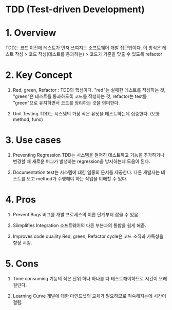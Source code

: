 # TDD (Test-driven Development)

#
# 1. Overview
TDD는 코드 이전에 테스트가 먼저 쓰여지는 소프트웨어 개발 접근법이다.
이 방식은 
테스트 작성 > 코드 작성(테스트를 통과하는) > 코드가 기준을 맞출 수 있도록 refactor


#
# 2. Key Concept
1. Red, green, Refactor : TDD의 핵심이다. "red"는 실패한 테스트를 작성하는 것, "green"은
테스트를 통과하도록 코드를 작성하는 것, refactor는 test를 "green"으로 유지하면서 코드를 정리하는 것을 의미한다.

2. Unit Testing
TDD는 시스템의 가장 작은 유닛을 테스트하는데 집중한다. (보통 method, func)


#
# 3. Use cases
1. Preventing Regression
TDD는 시스템을 철저히 테스트하고 기능을 추가하거나 변경할 때 새로운 버그가 발생하는 regression을 방지하는데 도움이 된다.

2. Documentation
test는 시스템에 대한 일종의 문서를 제공한다. 다른 개발자는 테스트를 보고 method가 수행해야 하는 작업을 이해할 수 있다.


#
# 4. Pros
1. Prevent Bugs
버그를 개발 프로세스의 이른 단계부터 잡을 수 있음.

2. Siimplifies Integration
소프트웨어의 다른 부분과의 통합을 쉽게 해줌.

3. Improves code quaility
Red, green, Refactor cycle은 코드 조직과 가독성을 향상 시킴.


#
# 5. Cons
1. Time consuming
기능의 작은 단위 하나 하나를 다 테스트해야하므로 시간이 오래 걸린다.

2. Learning Curve 
개발에 대한 마인드셋의 교체가 필요하므로 익숙해지는데 시간이 걸림.